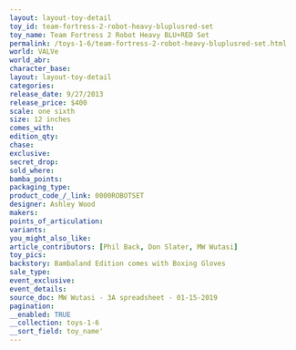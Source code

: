 ```yaml
---
layout: layout-toy-detail 
toy_id: team-fortress-2-robot-heavy-bluplusred-set
toy_name: Team Fortress 2 Robot Heavy BLU+RED Set
permalink: /toys-1-6/team-fortress-2-robot-heavy-bluplusred-set.html
world: VALVe
world_abr: 
character_base: 
layout: layout-toy-detail
categories: 
release_date: 9/27/2013
release_price: $400 
scale: one sixth
size: 12 inches
comes_with: 
edition_qty: 
chase: 
exclusive: 
secret_drop: 
sold_where: 
bamba_points: 
packaging_type: 
product_code_/_link: 0000ROBOTSET
designer: Ashley Wood
makers: 
points_of_articulation: 
variants: 
you_might_also_like: 
article_contributors: [Phil Back, Don Slater, MW Wutasi]
toy_pics: 
backstory: Bambaland Edition comes with Boxing Gloves
sale_type: 
event_exclusive: 
event_details: 
source_doc: MW Wutasi - 3A spreadsheet - 01-15-2019
pagination: 
__enabled: TRUE
__collection: toys-1-6
__sort_field: toy_name'
---
```

